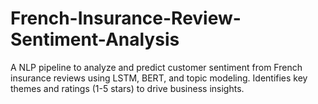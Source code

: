 # French-Insurance-Review-Sentiment-Analysis
A NLP pipeline to analyze and predict customer sentiment from French insurance reviews using LSTM, BERT, and topic modeling. Identifies key themes and ratings (1-5 stars) to drive business insights.
